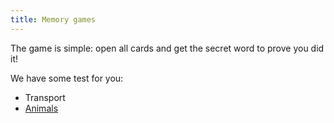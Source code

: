 ```yaml
---
title: Memory games
---
```


The game is simple: open all cards and get the secret word to prove you did it!

We have some test for you:

* Transport
* [Animals](animals)